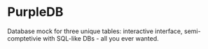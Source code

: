 # PurpleDB
Database mock for three unique tables: interactive interface, semi-comptetivie with SQL-like DBs - all you ever wanted.
